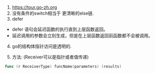 1. https://tour.go-zh.org
2. 没有条件的switch相当于 更清晰的else链.
3. defer
- defer 语句会延迟函数的执行直到上层函数返回。
- 延迟调用的参数会立刻生成，但是在上层函数返回前函数都不会被调用。

4. go的结构体指针访问是透明的.

5. 方法: (Receiver可以是指针或者值传递)
```go
func (r ReceiverType) funcName(parameters) (results)
```
